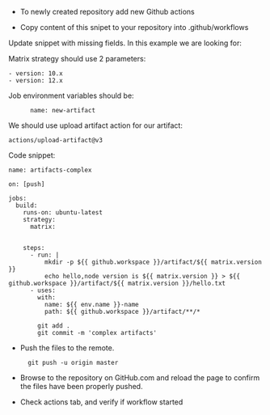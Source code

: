 - To newly created repository add new Github actions

- Copy content of this snipet to your repository into .github/workflows

Update snippet with missing fields. In this example we are looking for:

Matrix strategy should use 2 parameters:

```
- version: 10.x
- version: 12.x
```

Job environment variables should be:

```
      name: new-artifact
```

We should use upload artifact action for our artifact:

```
actions/upload-artifact@v3
```


Code snippet:
```
name: artifacts-complex

on: [push]

jobs:
  build:
    runs-on: ubuntu-latest
    strategy:
      matrix:


    steps:
      - run: |
          mkdir -p ${{ github.workspace }}/artifact/${{ matrix.version }}
          echo hello,node version is ${{ matrix.version }} > ${{ github.workspace }}/artifact/${{ matrix.version }}/hello.txt
      - uses:
        with:
          name: ${{ env.name }}-name
          path: ${{ github.workspace }}/artifact/**/*
```
```
        git add .
        git commit -m 'complex artifacts'
```


- Push the files to the remote.

        git push -u origin master

 - Browse to the repository on GitHub.com and reload the page to confirm the files have been properly pushed.

 - Check actions tab, and verify if workflow started
